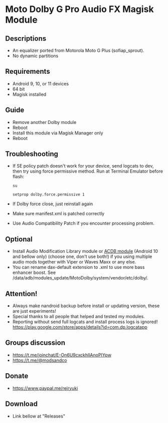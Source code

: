 # Moto Dolby G Pro Audio FX Magisk Module

## Descriptions
- An equalizer ported from Motorola Moto G Plus (sofiap_sprout).
- No dynamic partitions

## Requirements
- Android 9, 10, or 11 devices
- 64 bit
- Magisk installed

## Guide
- Remove another Dolby module
- Reboot
- Install this module via Magisk Manager only
- Reboot

## Troubleshooting
- If SE policy patch doesn't work for your device, send logcats to dev, then try using force permissive method.
  Run at Terminal Emulator before flash:

  `su`

  `setprop dolby.force.permissive 1`

- If Dolby force close, just reinstall again
- Make sure manifest.xml is patched correctly
- Use Audio Compatibility Patch if you encounter processing problem.

## Optional
- Install Audio Modification Library module or [ACDB module](https://t.me/viperatmos) (Android 10 and bellow only) (choose one, don't use both!) if you using multiple audio mods together with Viper or Waves Maxx or any else.
- You can rename dax-default extension to .xml to use more bass enhancer boost. See /data/adb/modules_update/MotoDolby/system/vendor/etc/dolby/.

## Attention!
- Always make nandroid backup before install or updating version, these are just experiments!
- Special thanks to all people that helped and tested my modules.
- Reporting without send full logcats and install process logs is ignored!
https://play.google.com/store/apps/details?id=com.dp.logcatapp

## Groups discussion
- https://t.me/joinchat/E-On6U9cxckhIlAnoPIYpw
- https://t.me/@modsandco

## Donate
- https://www.paypal.me/reiryuki

## Download
- Link bellow at "Releases"




